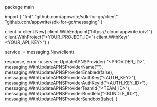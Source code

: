 package main

import (
    "fmt"
    "github.com/appwrite/sdk-for-go/client"
    "github.com/appwrite/sdk-for-go/messaging"
)

client := client.New(
    client.WithEndpoint("https://<REGION>.cloud.appwrite.io/v1")
    client.WithProject("<YOUR_PROJECT_ID>")
    client.WithKey("<YOUR_API_KEY>")
)

service := messaging.New(client)

response, error := service.UpdateAPNSProvider(
    "<PROVIDER_ID>",
    messaging.WithUpdateAPNSProviderName("<NAME>"),
    messaging.WithUpdateAPNSProviderEnabled(false),
    messaging.WithUpdateAPNSProviderAuthKey("<AUTH_KEY>"),
    messaging.WithUpdateAPNSProviderAuthKeyId("<AUTH_KEY_ID>"),
    messaging.WithUpdateAPNSProviderTeamId("<TEAM_ID>"),
    messaging.WithUpdateAPNSProviderBundleId("<BUNDLE_ID>"),
    messaging.WithUpdateAPNSProviderSandbox(false),
)
